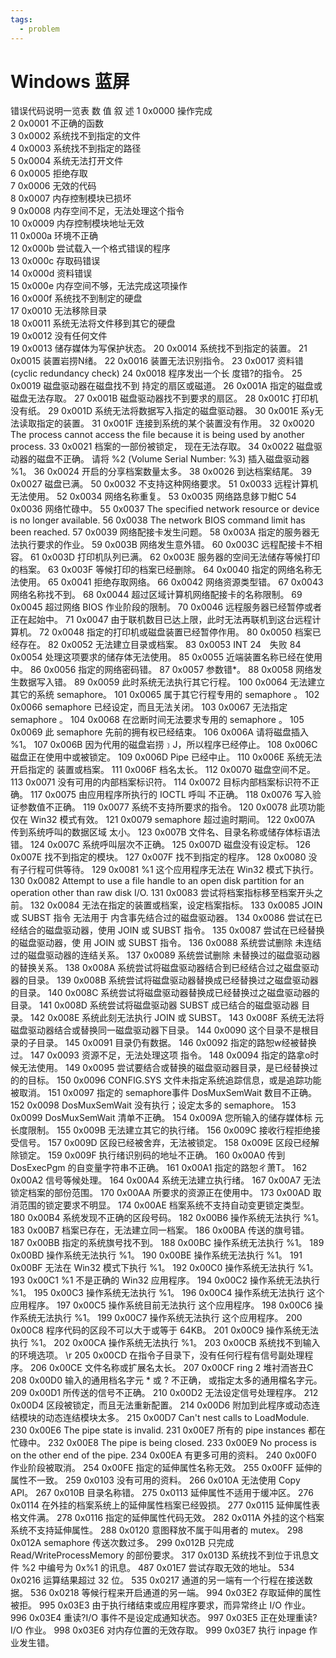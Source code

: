 ```yaml
---
tags:
  - problem
---
```

Windows 蓝屏
===
错误代码说明一览表 
数 值 叙 述 
1 0x0000 操作完成   
2 0x0001 不正确的函数   
3 0x0002 系统找不到指定的文件   
4 0x0003 系统找不到指定的路径   
5 0x0004 系统无法打开文件   
6 0x0005 拒绝存取   
7 0x0006 无效的代码   
8 0x0007 内存控制模块已损坏   
9 0x0008 内存空间不足，无法处理这个指令   
10 0x0009 内存控制模块地址无效   
11 0x000a 环境不正确   
12 0x000b 尝试载入一个格式错误的程序   
13 0x000c 存取码错误   
14 0x000d 资料错误   
15 0x000e 内存空间不够，无法完成这项操作   
16 0x000f 系统找不到制定的硬盘   
17 0x0010 无法移除目录   
18 0x0011 系统无法将文件移到其它的硬盘   
19 0x0012 没有任何文件   
19 0x0013 储存媒体为写保护状态。 
20 0x0014 系统找不到指定的装置。 
21 0x0015 装置岩捞N绪。 
22 0x0016 装置无法识别指令。 
23 0x0017 资料错 (cyclic redundancy check) 
24 0x0018 程序发出一个长 度错?的指令。 
25 0x0019 磁盘驱动器在磁盘找不到 持定的扇区或磁道。 
26 0x001A 指定的磁盘或磁盘无法存取。 
27 0x001B 磁盘驱动器找不到要求的扇区。 
28 0x001C 打印机没有纸。 
29 0x001D 系统无法将数据写入指定的磁盘驱动器。 
30 0x001E 系y无法读取指定的装置。 
31 0x001F 连接到系统的某个装置没有作用。 
32 0x0020 The process cannot access the file because it is being used by another process. 
33 0x0021 档案的一部份被锁定， 现在无法存取。 
34 0x0022 磁盘驱动器的磁盘不正确。 请将 %2 (Volume Serial Number: %3) 插入磁盘驱动器 %1。 
36 0x0024 开启的分享档案数量太多。 
38 0x0026 到达档案结尾。 
39 0x0027 磁盘已满。 
50 0x0032 不支持这种网络要求。 
51 0x0033 远程计算机无法使用。 
52 0x0034 网络名称重复。 
53 0x0035 网络路息鉹ㄗ魽C 
54 0x0036 网络忙碌中。 
55 0x0037 The specified network resource or device is no longer available. 
56 0x0038 The network BIOS command limit has been reached. 
57 0x0039 网络配接卡发生问题。 
58 0x003A 指定的服务器无法执行要求的作业。 
59 0x003B 网络发生意外错。 
60 0x003C 远程配接卡不相容。 
61 0x003D 打印机队列已满。 
62 0x003E 服务器的空间无法储存等候打印的档案。 
63 0x003F 等候打印的档案已经删除。 
64 0x0040 指定的网络名称无法使用。 
65 0x0041 拒绝存取网络。 
66 0x0042 网络资源类型错。 
67 0x0043 网络名称找不到。 
68 0x0044 超过区域计算机网络配接卡的名称限制。 
69 0x0045 超过网络 BIOS 作业阶段的限制。 
70 0x0046 远程服务器已经暂停或者正在起始中。 
71 0x0047 由于联机数目已达上限，此时无法再联机到这台远程计算机。 
72 0x0048 指定的打印机或磁盘装置已经暂停作用。 
80 0x0050 档案已经存在。 
82 0x0052 无法建立目录或档案。 
83 0x0053 INT 24　失败 
84 0x0054 处理这项要求的储存体无法使用。 
85 0x0055 近端装置名称已经在使用中。 
86 0x0056 指定的网络密码错。 
87 0x0057 参数错*。 
88 0x0058 网络发生数据写入错。 
89 0x0059 此时系统无法执行其它行程。 
100 0x0064 无法建立其它的系统 semaphore。 
101 0x0065 属于其它行程专用的 semaphore 。 
102 0x0066 semaphore 已经设定，而且无法关闭。 
103 0x0067 无法指定 semaphore 。 
104 0x0068 在岔断时间无法要求专用的 semaphore 。 
105 0x0069 此 semaphore 先前的拥有权已经结束。 
106 0x006A 请将磁盘插入 %1。 
107 0x006B 因为代用的磁盘岩捞﹞J，所以程序已经停止。 
108 0x006C 磁盘正在使用中或被锁定。 
109 0x006D Pipe 已经中止。 
110 0x006E 系统无法开启指定的 装置或档案。 
111 0x006F 档名太长。 
112 0x0070 磁盘空间不足。 
113 0x0071 没有可用的内部档案标识符。 
114 0x0072 目标内部档案标识符不正确。 
117 0x0075 由应用程序所执行的 IOCTL 呼叫 不正确。 
118 0x0076 写入验证参数值不正确。 
119 0x0077 系统不支持所要求的指令。 
120 0x0078 此项功能仅在 Win32 模式有效。 
121 0x0079 semaphore 超过逾时期间。 
122 0x007A 传到系统呼叫的数据区域 太小。 
123 0x007B 文件名、目录名称或储存体标语法错。 
124 0x007C 系统呼叫层次不正确。 
125 0x007D 磁盘没有设定标。 
126 0x007E 找不到指定的模块。 
127 0x007F 找不到指定的程序。 
128 0x0080 没有子行程可供等待。 
129 0x0081 %1 这个应用程序无法在 Win32 模式下执行。 
130 0x0082 Attempt to use a file handle to an open disk partition for an 
operation other than raw disk I/O. 
131 0x0083 尝试将档案指标移至档案开头之前。 
132 0x0084 无法在指定的装置或档案，设定档案指标。 
133 0x0085 JOIN 或 SUBST 指令 无法用于 内含事先结合过的磁盘驱动器。 
134 0x0086 尝试在已经结合的磁盘驱动器，使用 JOIN 或 SUBST 指令。 
135 0x0087 尝试在已经替换的磁盘驱动器，使 用 JOIN 或 SUBST 指令。 
136 0x0088 系统尝试删除 未连结过的磁盘驱动器的连结关系。 
137 0x0089 系统尝试删除 未替换过的磁盘驱动器的替换关系。 
138 0x008A 系统尝试将磁盘驱动器结合到已经结合过之磁盘驱动器的目录。 
139 0x008B 系统尝试将磁盘驱动器替换成已经替换过之磁盘驱动器的目录。 
140 0x008C 系统尝试将磁盘驱动器替换成已经替换过之磁盘驱动器的目录。 
141 0x008D 系统尝试将磁盘驱动器 SUBST 成已结合的磁盘驱动器 目录。 
142 0x008E 系统此刻无法执行 JOIN 或 SUBST。 
143 0x008F 系统无法将磁盘驱动器结合或替换同一磁盘驱动器下目录。 
144 0x0090 这个目录不是根目录的子目录。 
145 0x0091 目录仍有数据。 
146 0x0092 指定的路恕w经被替换过。 
147 0x0093 资源不足，无法处理这项 指令。 
148 0x0094 指定的路拿o时候无法使用。 
149 0x0095 尝试要结合或替换的磁盘驱动器目录，是已经替换过的的目标。 
150 0x0096 CONFIG.SYS 文件未指定系统追踪信息，或是追踪功能被取消。 
151 0x0097 指定的 semaphore事件 DosMuxSemWait 数目不正确。 
152 0x0098 DosMuxSemWait 没有执行；设定太多的 semaphore。 
153 0x0099 DosMuxSemWait 清单不正确。 
154 0x009A 您所输入的储存媒体标 元长度限制。 
155 0x009B 无法建立其它的执行绪。 
156 0x009C 接收行程拒绝接受信号。 
157 0x009D 区段已经被舍弃，无法被锁定。 
158 0x009E 区段已经解除锁定。 
159 0x009F 执行绪识别码的地址不正确。 
160 0x00A0 传到 DosExecPgm 的自变量字符串不正确。 
161 0x00A1 指定的路恕ㄔ萧T。 
162 0x00A2 信号等候处理。 
164 0x00A4 系统无法建立执行绪。 
167 0x00A7 无法锁定档案的部份范围。 
170 0x00AA 所要求的资源正在使用中。 
173 0x00AD 取消范围的锁定要求不明显。 
174 0x00AE 档案系统不支持自动变更锁定类型。 
180 0x00B4 系统发现不正确的区段号码。 
182 0x00B6 操作系统无法执行 %1。 
183 0x00B7 档案已存在，无法建立同一档案。 
186 0x00BA 传送的旗号错。 
187 0x00BB 指定的系统旗号找不到。 
188 0x00BC 操作系统无法执行 %1。 
189 0x00BD 操作系统无法执行 %1。 
190 0x00BE 操作系统无法执行 %1。 
191 0x00BF 无法在 Win32 模式下执行 %1。 
192 0x00C0 操作系统无法执行 %1。 
193 0x00C1 %1 不是正确的 Win32 应用程序。 
194 0x00C2 操作系统无法执行 %1。 
195 0x00C3 操作系统无法执行 %1。 
196 0x00C4 操作系统无法执行 这个应用程序。 
197 0x00C5 操作系统目前无法执行 这个应用程序。 
198 0x00C6 操作系统无法执行 %1。 
199 0x00C7 操作系统无法执行 这个应用程序。 
200 0x00C8 程序代码的区段不可以大于或等于 64KB。 
201 0x00C9 操作系统无法执行 %1。 
202 0x00CA 操作系统无法执行 %1。 
203 0x00CB 系统找不到输入的环境选项。 \r 
205 0x00CD 在指令子目录下，没有任何行程有信号副处理程序。 
206 0x00CE 文件名称或扩展名太长。 
207 0x00CF ring 2 堆衬洏峇丑C 
208 0x00D0 输入的通用档名字元 * 或 ? 不正确， 或指定太多的通用檔名字元。 
209 0x00D1 所传送的信号不正确。 
210 0x00D2 无法设定信号处理程序。 
212 0x00D4 区段被锁定，而且无法重新配置。 
214 0x00D6 附加到此程序或动态连结模块的动态连结模块太多。 
215 0x00D7 Can't nest calls to LoadModule. 
230 0x00E6 The pipe state is invalid. 
231 0x00E7 所有的 pipe instances 都在忙碌中。 
232 0x00E8 The pipe is being closed. 
233 0x00E9 No process is on the other end of the pipe. 
234 0x00EA 有更多可用的资料。 
240 0x00F0 作业阶段被取消。 
254 0x00FE 指定的延伸属性名称无效。 
255 0x00FF 延伸的属性不一致。 
259 0x0103 没有可用的资料。 
266 0x010A 无法使用 Copy API。 
267 0x010B 目录名称错。 
275 0x0113 延伸属性不适用于缓冲区。 
276 0x0114 在外挂的档案系统上的延伸属性档案已经毁损。 
277 0x0115 延伸属性表格文件满。 
278 0x0116 指定的延伸属性代码无效。 
282 0x011A 外挂的这个档案系统不支持延伸属性。 
288 0x0120 意图释放不属于叫用者的 mutex。 
298 0x012A semaphore 传送次数过多。 
299 0x012B 只完成 Read/WriteProcessMemory 的部份要求。 
317 0x013D 系统找不到位于讯息文件 %2 中编号为 0x%1 的讯息。 
487 0x01E7 尝试存取无效的地址。 
534 0x0216 运算结果超过 32 位。 
535 0x0217 通道的另一端有一个行程在接送数据。 
536 0x0218 等候行程来开启通道的另一端。 
994 0x03E2 存取延伸的属性被拒。 
995 0x03E3 由于执行绪结束或应用程序要求，而异常终止 I/O 作业。 
996 0x03E4 重读?I/O 事件不是设定成通知状态。 
997 0x03E5 正在处理重读?I/O 作业。 
998 0x03E6 对内存位置的无效存取。 
999 0x03E7 执行 inpage 作业发生错。